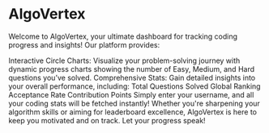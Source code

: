 # AlgoVertex
Welcome to AlgoVertex, your ultimate dashboard for tracking coding progress and insights! Our platform provides:

Interactive Circle Charts: Visualize your problem-solving journey with dynamic progress charts showing the number of Easy, Medium, and Hard questions you’ve solved.
Comprehensive Stats: Gain detailed insights into your overall performance, including:
Total Questions Solved
Global Ranking
Acceptance Rate
Contribution Points
Simply enter your username, and all your coding stats will be fetched instantly! Whether you're sharpening your algorithm skills or aiming for leaderboard excellence, AlgoVertex is here to keep you motivated and on track. Let your progress speak!

